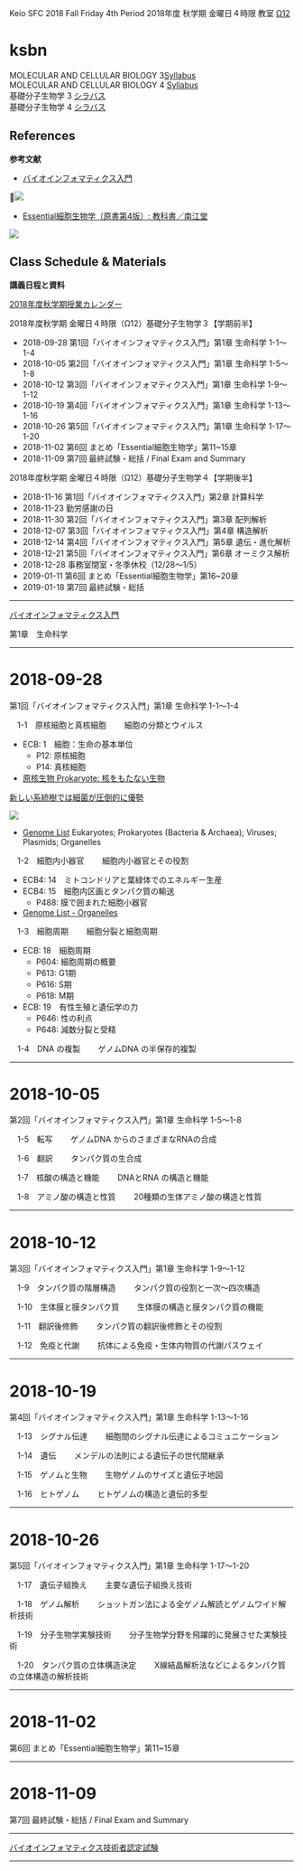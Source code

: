 Keio SFC 
2018 Fall Friday 4th Period
2018年度 秋学期 金曜日４時限
教室 [Ω12](http://classroom.sfc.keio.ac.jp/class/w-to/w-12.html)  

# ksbn
MOLECULAR AND CELLULAR BIOLOGY 3[Syllabus](https://vu.sfc.keio.ac.jp/course2014/summary/syll_view_c.cgi?yc=2018_25189&ks=B6160&lang=en)  
MOLECULAR AND CELLULAR BIOLOGY 4 [Syllabus](https://vu.sfc.keio.ac.jp/course2014/summary/syll_view_c.cgi?yc=2018_25192&ks=B6161&lang=en)  
基礎分子生物学 3 [シラバス](https://vu.sfc.keio.ac.jp/course2014/summary/syll_view_c.cgi?yc=2018_25189&ks=B6160)  
基礎分子生物学 4 [シラバス](https://vu.sfc.keio.ac.jp/course2014/summary/syll_view_c.cgi?yc=2018_25192&ks=B6161)  

## References
**参考文献**

- [バイオインフォマティクス入門](https://www.keio-up.co.jp/np/detail_contents.do?goods_id=3064)

![](https://www.keio-up.co.jp/img/cover_l/22510.jpg)

- [Essential細胞生物学（原書第4版）: 教科書／南江堂](http://www.nankodo.co.jp/g/g9784524261994/)

![](http://www.nankodo.co.jp/img/goods/L/9784524261994.jpg)

## Class Schedule & Materials
**講義日程と資料**

[2018年度秋学期授業カレンダー](https://www.sfc.keio.ac.jp/doc/18f_calendar_171211_j.pdf)

2018年度秋学期 金曜日４時限（Ω12）基礎分子生物学３【学期前半】 
- 2018-09-28 第1回「バイオインフォマティクス入門」第1章 生命科学 1-1～1-4 
- 2018-10-05 第2回「バイオインフォマティクス入門」第1章 生命科学 1-5～1-8
- 2018-10-12 第3回「バイオインフォマティクス入門」第1章 生命科学 1-9～1-12
- 2018-10-19 第4回「バイオインフォマティクス入門」第1章 生命科学 1-13～1-16
- 2018-10-26 第5回「バイオインフォマティクス入門」第1章 生命科学 1-17～1-20
- 2018-11-02 第6回 まとめ「Essential細胞生物学」第11~15章
- 2018-11-09 第7回 最終試験・総括 / Final Exam and Summary 

2018年度秋学期 金曜日４時限（Ω12）基礎分子生物学４【学期後半】
- 2018-11-16 第1回「バイオインフォマティクス入門」第2章 計算科学
- 2018-11-23 勤労感謝の日
- 2018-11-30 第2回「バイオインフォマティクス入門」第3章 配列解析
- 2018-12-07 第3回「バイオインフォマティクス入門」第4章 構造解析
- 2018-12-14 第4回「バイオインフォマティクス入門」第5章 遺伝・進化解析
- 2018-12-21 第5回「バイオインフォマティクス入門」第6章 オーミクス解析
- 2018-12-28 事務室閉室・冬季休校（12/28～1/5） 
- 2019-01-11 第6回 まとめ「Essential細胞生物学」第16~20章
- 2019-01-18 第7回 最終試験・総括

----------
[バイオインフォマティクス入門](https://www.keio-up.co.jp/np/detail_contents.do?goods_id=3064)

第1章　生命科学

----------
# 2018-09-28
第1回「バイオインフォマティクス入門」第1章 生命科学 1-1～1-4

　1-1　原核細胞と真核細胞
　　細胞の分類とウイルス

- ECB: 1　細胞：生命の基本単位
  - P12: 原核細胞
  - P14: 真核細胞
- [原核生物 Prokaryote: 核をもたない生物](https://ultrabem.com/organism/taxa/prokaryote.html)

[新しい系統樹では細菌が圧倒的に優勢](https://www.natureasia.com/ja-jp/research/highlight/10626)

![](https://media.nature.com/m685/nature-assets/nmicrobiol/2016/nmicrobiol201648/images_hires/nmicrobiol201648-f2.jpg)

- [Genome List](https://www.ncbi.nlm.nih.gov/genome/browse/)
Eukaryotes; Prokaryotes (Bacteria & Archaea); Viruses; Plasmids; Organelles

　1-2　細胞内小器官
　　細胞内小器官とその役割

- ECB4: 14　ミトコンドリアと葉緑体でのエネルギー生産
- ECB4: 15　細胞内区画とタンパク質の輸送
  - P488: 膜で囲まれた細胞小器官
- [Genome List - Organelles](https://www.ncbi.nlm.nih.gov/genome/browse/#!/organelles/)

　1-3　細胞周期
　　細胞分裂と細胞周期

- ECB: 18　細胞周期
  - P604: 細胞周期の概要
  - P613: G1期
  - P616: S期
  - P618: M期
- ECB: 19　有性生殖と遺伝学の力
  - P646: 性の利点
  - P648: 減数分裂と受精

　1-4　DNA の複製
　　ゲノムDNA の半保存的複製

----------
# 2018-10-05
第2回「バイオインフォマティクス入門」第1章 生命科学 1-5～1-8

　1-5　転写
　　ゲノムDNA からのさまざまなRNAの合成

　1-6　翻訳
　　タンパク質の生合成

　1-7　核酸の構造と機能
　　DNAとRNA の構造と機能

　1-8　アミノ酸の構造と性質
　　20種類の生体アミノ酸の構造と性質

----------
# 2018-10-12
第3回「バイオインフォマティクス入門」第1章 生命科学 1-9～1-12

　1-9　タンパク質の階層構造
　　タンパク質の役割と一次～四次構造

　1-10　生体膜と膜タンパク質
　　生体膜の構造と膜タンパク質の機能

　1-11　翻訳後修飾
　　タンパク質の翻訳後修飾とその役割

　1-12　免疫と代謝
　　抗体による免疫・生体内物質の代謝パスウェイ

----------
# 2018-10-19
第4回「バイオインフォマティクス入門」第1章 生命科学 1-13～1-16

　1-13　シグナル伝達
　　細胞間のシグナル伝達によるコミュニケーション

　1-14　遺伝
　　メンデルの法則による遺伝子の世代間継承

　1-15　ゲノムと生物
　　生物ゲノムのサイズと遺伝子地図

　1-16　ヒトゲノム
　　ヒトゲノムの構造と遺伝的多型

----------
# 2018-10-26
第5回「バイオインフォマティクス入門」第1章 生命科学 1-17～1-20

　1-17　遺伝子組換え
　　主要な遺伝子組換え技術

　1-18　ゲノム解析
　　ショットガン法による全ゲノム解読とゲノムワイド解析技術

　1-19　分子生物学実験技術
　　分子生物学分野を飛躍的に発展させた実験技術

　1-20　タンパク質の立体構造決定
　　X線結晶解析法などによるタンパク質の立体構造の解析技術

----------
# 2018-11-02
第6回 まとめ「Essential細胞生物学」第11~15章

----------
# 2018-11-09
第7回 最終試験・総括 / Final Exam and Summary

----------

[バイオインフォマティクス技術者認定試験](https://www.jsbi.org/nintei/)

----------


